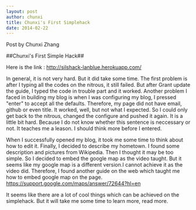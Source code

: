 ```yaml
---
layout: post
author: chunxi
title: Chunxi's First Simplehack
date: 2014-02-22
---
```


Post by Chunxi Zhang


##Chunxi's First Simple Hack##

Here is the link : http://silshack-lanblue.herokuapp.com/

In general, it is not very hard. But it did take some time. The first problem is after I typing all the codes on the nitrous,
it still failed. But after Grant update the guide, I typed the code in trouble part and it worked.
Another problem I faced in building my blog is when I was configuring my blog, I pressed "enter" to accept all the defaults. Therefore, my page did not have email, github or even title. It worked, well, but not what I expected. So I could only get back to the nitrous, changed the configure and pushed it again. It is a little bit hard. Because I do not
know whether this sentence is neccessary or not.  It teaches me a leason. I should think more before I entered.

When I successfully opened my blog, it took me some time to think about how to edit it. Finally, I decided to describe my hometown.
I found some description and pictures from Wikipedia. Then I thought it may be too simple. So I decided to embed the google map as the video taught. But it seems like my google map is a different version.I cannot achieve it as the video did. Therefore, I found another guide on the web which taught me how to embed google map on the page.  https://support.google.com/maps/answer/72644?hl=en

It seems like there are a lot of cool things which can be achieved on the simplehack. But it will take me some time to learn more, read more.
